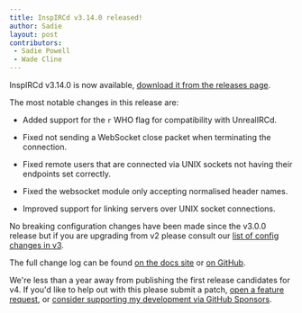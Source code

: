 ```yaml
---
title: InspIRCd v3.14.0 released!
author: Sadie
layout: post
contributors:
 - Sadie Powell
 - Wade Cline
---
```


InspIRCd v3.14.0 is now available, [download it from the releases page](https://github.com/inspircd/inspircd/releases/tag/v3.14.0).

The most notable changes in this release are:

- Added support for the `r` WHO flag for compatibility with UnrealIRCd.

- Fixed not sending a WebSocket close packet when terminating the connection.

- Fixed remote users that are connected via UNIX sockets not having their endpoints set correctly.

- Fixed the websocket module only accepting normalised header names.

- Improved support for linking servers over UNIX socket connections.

<!--more-->

No breaking configuration changes have been made since the v3.0.0 release but if you are upgrading from v2 please consult our [list of config changes in v3](https://docs.inspircd.org/3/breaking-changes).

The full change log can be found [on the docs site](https://docs.inspircd.org/3/change-log/#inspircd-3140) or [on GitHub](https://github.com/inspircd/inspircd/compare/v3.13.0...v3.14.0).

We're less than a year away from publishing the first release candidates for v4. If you'd like to help out with this please submit a patch, [open a feature request](https://github.com/inspircd/inspircd/issues/new?template=FEATURE_REQUEST.md), or [consider supporting my development via GitHub Sponsors](https://github.com/sponsors/SadieCat/).
